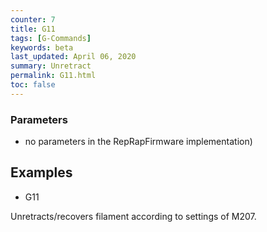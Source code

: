 ```yaml
---
counter: 7
title: G11
tags: [G-Commands] 
keywords: beta 
last_updated: April 06, 2020 
summary: Unretract 
permalink: G11.html
toc: false 
---
```



### Parameters

* no parameters in the RepRapFirmware implementation)

## Examples

* G11

Unretracts/recovers filament according to settings of M207.

